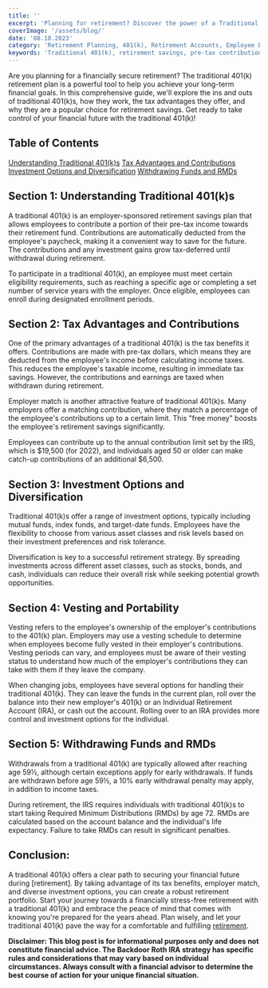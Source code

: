 ```yaml
---
title: ''
excerpt: 'Planning for retirement? Discover the power of a Traditional 401(k) account. Learn how to maximize pre-tax contributions, benefit from employer matches, and explore the tax-deferred growth advantages. Secure your financial future with this comprehensive guide to Traditional 401(k) accounts.'
coverImage: '/assets/blog/'
date: '08.18.2023'
category: 'Retirement Planning, 401(k), Retirement Accounts, Employee Benefits'
keywords: 'Traditional 401(k), retirement savings, pre-tax contributions, employer match, tax-deferred growth, retirement planning, retirement accounts, financial future'
---
```


Are you planning for a financially secure retirement? The traditional 401(k) retirement plan is a powerful tool to help you achieve your long-term financial goals. In this comprehensive guide, we'll explore the ins and outs of traditional 401(k)s, how they work, the tax advantages they offer, and why they are a popular choice for retirement savings. Get ready to take control of your financial future with the traditional 401(k)!

## Table of Contents
[Understanding Traditional 401(k)s](#understanding-401)
[Tax Advantages and Contributions](#tax-advatannges)
[Investment Options and Diversification](#investing-diversification)
[Withdrawing Funds and RMDs](#withdrawing-funds)

## <a name="understanding-401">Section 1: Understanding Traditional 401(k)s</a>
A traditional 401(k) is an employer-sponsored retirement savings plan that allows employees to contribute a portion of their pre-tax income towards their retirement fund. Contributions are automatically deducted from the employee's paycheck, making it a convenient way to save for the future. The contributions and any investment gains grow tax-deferred until withdrawal during retirement.

To participate in a traditional 401(k), an employee must meet certain eligibility requirements, such as reaching a specific age or completing a set number of service years with the employer. Once eligible, employees can enroll during designated enrollment periods.

## <a name="tax-advantages">Section 2: Tax Advantages and Contributions</a>
One of the primary advantages of a traditional 401(k) is the tax benefits it offers. Contributions are made with pre-tax dollars, which means they are deducted from the employee's income before calculating income taxes. This reduces the employee's taxable income, resulting in immediate tax savings. However, the contributions and earnings are taxed when withdrawn during retirement.

Employer match is another attractive feature of traditional 401(k)s. Many employers offer a matching contribution, where they match a percentage of the employee's contributions up to a certain limit. This "free money" boosts the employee's retirement savings significantly.

Employees can contribute up to the annual contribution limit set by the IRS, which is $19,500 (for 2022), and individuals aged 50 or older can make catch-up contributions of an additional $6,500.

## <a name="investing-diversification">Section 3: Investment Options and Diversification</a>
Traditional 401(k)s offer a range of investment options, typically including mutual funds, index funds, and target-date funds. Employees have the flexibility to choose from various asset classes and risk levels based on their investment preferences and risk tolerance.

Diversification is key to a successful retirement strategy. By spreading investments across different asset classes, such as stocks, bonds, and cash, individuals can reduce their overall risk while seeking potential growth opportunities.

## <a name="vesting and portability">Section 4: Vesting and Portability</a>
Vesting refers to the employee's ownership of the employer's contributions to the 401(k) plan. Employers may use a vesting schedule to determine when employees become fully vested in their employer's contributions. Vesting periods can vary, and employees must be aware of their vesting status to understand how much of the employer's contributions they can take with them if they leave the company.

When changing jobs, employees have several options for handling their traditional 401(k). They can leave the funds in the current plan, roll over the balance into their new employer's 401(k) or an Individual Retirement Account (IRA), or cash out the account. Rolling over to an IRA provides more control and investment options for the individual.

## <a name="withdrawing-funds">Section 5: Withdrawing Funds and RMDs</a>
Withdrawals from a traditional 401(k) are typically allowed after reaching age 59½, although certain exceptions apply for early withdrawals. If funds are withdrawn before age 59½, a 10% early withdrawal penalty may apply, in addition to income taxes.

During retirement, the IRS requires individuals with traditional 401(k)s to start taking Required Minimum Distributions (RMDs) by age 72. RMDs are calculated based on the account balance and the individual's life expectancy. Failure to take RMDs can result in significant penalties.

## Conclusion:
A traditional 401(k) offers a clear path to securing your financial future during [retirement]. By taking advantage of its tax benefits, employer match, and diverse investment options, you can create a robust retirement portfolio. Start your journey towards a financially stress-free retirement with a traditional 401(k) and embrace the peace of mind that comes with knowing you're prepared for the years ahead. Plan wisely, and let your traditional 401(k) pave the way for a comfortable and fulfilling [retirement](/blog/retirement-planning-understanding-iras-and-401ks).

**Disclaimer: This blog post is for informational purposes only and does not constitute financial advice. The Backdoor Roth IRA strategy has specific rules and considerations that may vary based on individual circumstances. Always consult with a financial advisor to determine the best course of action for your unique financial situation.**